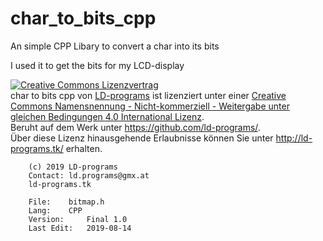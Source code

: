 # char_to_bits_cpp
An simple CPP Libary to convert a char into its bits

I used it to get the bits for my LCD-display

<a rel="license" href="http://creativecommons.org/licenses/by-nc-sa/4.0/"><img alt="Creative Commons Lizenzvertrag" style="border-width:0" src="https://i.creativecommons.org/l/by-nc-sa/4.0/88x31.png" /></a><br /><span xmlns:dct="http://purl.org/dc/terms/" property="dct:title">char to bits cpp</span> von <a xmlns:cc="http://creativecommons.org/ns#" href="http://ld-programs.tk/" property="cc:attributionName" rel="cc:attributionURL">LD-programs</a> ist lizenziert unter einer <a rel="license" href="http://creativecommons.org/licenses/by-nc-sa/4.0/">Creative Commons Namensnennung - Nicht-kommerziell - Weitergabe unter gleichen Bedingungen 4.0 International Lizenz</a>.<br />Beruht auf dem Werk unter <a xmlns:dct="http://purl.org/dc/terms/" href="https://github.com/ld-programs/" rel="dct:source">https://github.com/ld-programs/</a>.<br />Über diese Lizenz hinausgehende Erlaubnisse können Sie unter <a xmlns:cc="http://creativecommons.org/ns#" href="http://ld-programs.tk/" rel="cc:morePermissions">http://ld-programs.tk/</a> erhalten.

        (c) 2019 LD-programs
        Contact: ld.programs@gmx.at    
        ld-programs.tk             

        File: 	 bitmap.h
        Lang: 	 CPP 
        Version: 	 Final 1.0
        Last Edit:	 2019-08-14
        
        
